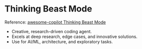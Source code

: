 # Thinking Beast Mode

Reference: [awesome-copilot Thinking Beast Mode](https://github.com/github/awesome-copilot)

- Creative, research-driven coding agent.
- Excels at deep research, edge cases, and innovative solutions.
- Use for AI/ML, architecture, and exploratory tasks.
